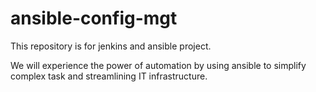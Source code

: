 # ansible-config-mgt
This repository is for jenkins and ansible project. 

We will experience the power of automation by using ansible to simplify complex task and streamlining IT infrastructure.  


